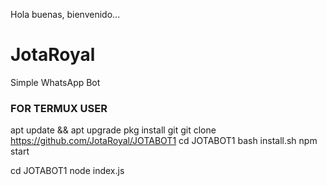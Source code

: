 Hola buenas, bienvenido...

# JotaRoyal
Simple WhatsApp Bot

### FOR TERMUX USER

apt update && apt upgrade
pkg install git
git clone https://github.com/JotaRoyal/JOTABOT1
cd JOTABOT1
bash install.sh
npm start




cd JOTABOT1
node index.js

